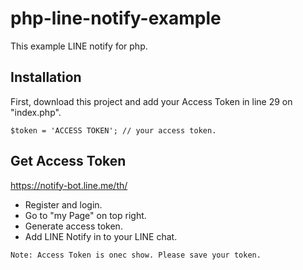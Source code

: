 # php-line-notify-example

This example LINE notify for php.

## Installation

First, download this project and add your Access Token in line 29 on "index.php".

```
$token = 'ACCESS TOKEN'; // your access token.
```

## Get Access Token

https://notify-bot.line.me/th/

- Register and login.
- Go to "my Page" on top right.
- Generate access token.
- Add LINE Notify in to your LINE chat.

```
Note: Access Token is onec show. Please save your token.
```

